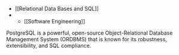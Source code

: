 - [[Relational Data Bases and SQL]]
- - [[Software Engineering]]

PostgreSQL is a powerful, open-source Object-Relational Database Management System (ORDBMS) that is known for its robustness, extensibility, and SQL compliance.